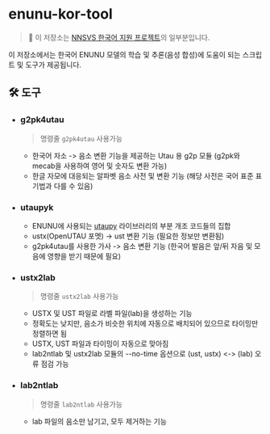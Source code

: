 # enunu-kor-tool

> :pushpin: 이 저장소는 [NNSVS 한국어 지원 프로젝트](https://github.com/Kor-SVS/nnsvs-korean-support)의 일부분입니다.

이 저장소에서는 한국어 ENUNU 모델의 학습 및 추론(음성 합성)에 도움이 되는 스크립트 및 도구가 제공됩니다.

## 🛠️ 도구

-   ### g2pk4utau

    > 명령줄 `g2pk4utau` 사용가능

    -   한국어 자소 -> 음소 변환 기능을 제공하는 Utau 용 g2p 모듈 (g2pk와 mecab을 사용하여 영어 및 숫자도 변환 가능)
    -   한글 자모에 대응되는 알파벳 음소 사전 및 변환 기능 (해당 사전은 국어 표준 표기법과 다를 수 있음)

-   ### utaupyk

    -   ENUNU에 사용되는 [utaupy](https://github.com/oatsu-gh/utaupy) 라이브러리의 부분 개조 코드들의 집합
    -   ustx(OpenUTAU 포멧) -> ust 변환 기능 (필요한 정보만 변환됨)
    -   g2pk4utau를 사용한 가사 -> 음소 변환 기능 (한국어 발음은 앞/뒤 자음 및 모음에 영향을 받기 때문에 필요)

-   ### ustx2lab

    > 명령줄 `ustx2lab` 사용가능

    -   USTX 및 UST 파일로 라벨 파일(lab)을 생성하는 기능
    -   정확도는 낮지만, 음소가 비슷한 위치에 자동으로 배치되어 있으므로 타이밍만 정렬하면 됨
    -   USTX, UST 파일과 타이밍이 자동으로 맞아짐
    -   lab2ntlab 및 ustx2lab 모듈의 --no-time 옵션으로 (ust, ustx) <-> (lab) 오류 점검 가능

-   ### lab2ntlab

    > 명령줄 `lab2ntlab` 사용가능

    -   lab 파일의 음소만 남기고, 모두 제거하는 기능
